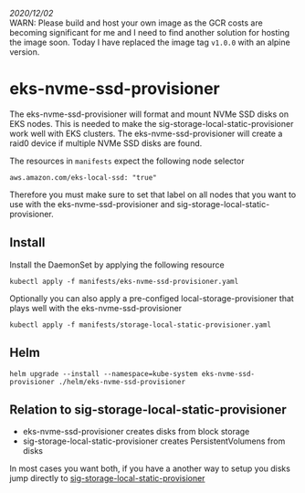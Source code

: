 _2020/12/02_   
WARN: Please build and host your own image as the GCR costs are becoming
significant for me and I need to find another solution for hosting the image
soon. Today I have replaced the image tag `v1.0.0` with an alpine version.

# eks-nvme-ssd-provisioner

The eks-nvme-ssd-provisioner will format and mount NVMe SSD disks on EKS
nodes. This is needed to make the sig-storage-local-static-provisioner work
well with EKS clusters. The eks-nvme-ssd-provisioner will create a raid0 device
if multiple NVMe SSD disks are found.

The resources in `manifests` expect the following node selector

```
aws.amazon.com/eks-local-ssd: "true"
```

Therefore you must make sure to set that label on all nodes that you want to
use with the eks-nvme-ssd-provisioner and sig-storage-local-static-provisioner.

## Install

Install the DaemonSet by applying the following resource
```
kubectl apply -f manifests/eks-nvme-ssd-provisioner.yaml
```

Optionally you can also apply a pre-configed local-storage-provisioner that
plays well with the eks-nvme-ssd-provisioner
```
kubectl apply -f manifests/storage-local-static-provisioner.yaml
```

## Helm

```
helm upgrade --install --namespace=kube-system eks-nvme-ssd-provisioner ./helm/eks-nvme-ssd-provisioner
```

## Relation to sig-storage-local-static-provisioner
 - eks-nvme-ssd-provisioner creates disks from block storage
 - sig-storage-local-static-provisioner creates PersistentVolumens from disks 

In most cases you want both, if you have a another way to setup you disks jump directly to
[sig-storage-local-static-provisioner](https://github.com/kubernetes-sigs/sig-storage-local-static-provisioner)
